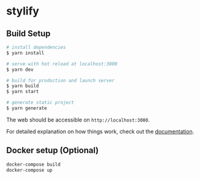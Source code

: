 # stylify

## Build Setup

```bash
# install dependencies
$ yarn install

# serve with hot reload at localhost:3000
$ yarn dev

# build for production and launch server
$ yarn build
$ yarn start

# generate static project
$ yarn generate
```

The web should be accessible on `http://localhost:3000`.

For detailed explanation on how things work, check out the [documentation](https://nuxtjs.org).

## Docker setup (Optional)

```bash
docker-compose build
docker-compose up
```
